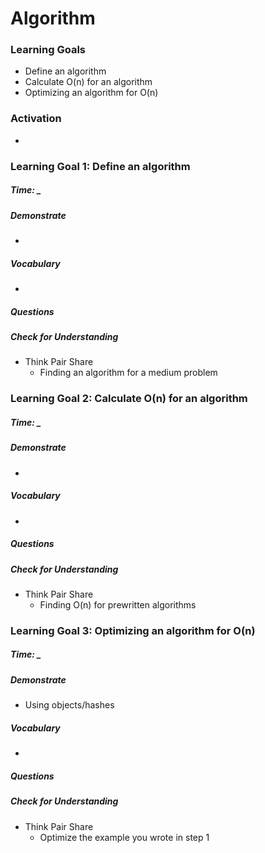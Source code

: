 # Algorithm 


### Learning Goals

* Define an algorithm
* Calculate O(n) for an algorithm
* Optimizing an algorithm for O(n)


### Activation
* 


### Learning Goal 1: Define an algorithm
##### Time: _

##### Demonstrate
* 

##### Vocabulary
* 

##### Questions 

##### Check for Understanding
* Think Pair Share
  * Finding an algorithm for a medium problem



### Learning Goal 2: Calculate O(n) for an algorithm

##### Time: _

##### Demonstrate

- 

##### Vocabulary

- 

##### Questions 

##### Check for Understanding

- Think Pair Share
  - Finding O(n) for prewritten algorithms



### Learning Goal 3: Optimizing an algorithm for O(n)

##### Time: _

##### Demonstrate

- Using objects/hashes

##### Vocabulary

- 

##### Questions 

##### Check for Understanding

- Think Pair Share
  - Optimize the example you wrote in step 1


